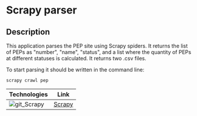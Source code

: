 # Scrapy parser

## Description
This application parses the PEP site using Scrapy spiders.
It returns the list of PEPs as "number", "name", "status", and a list where the quantity of PEPs at different statuses is calculated. It returns two .csv files.

To start parsing it should be written in the command line:

```scrapy crawl pep```

| Technologies | Link |
| ---- | ---- |
| ![git_Scrapy](https://github.com/pandenic/PEP_Scrapy_parser/assets/114985447/8be1b1cc-4a52-4afe-8e4d-d01c153f177a) | [Scrapy](https://scrapy.org/) |


